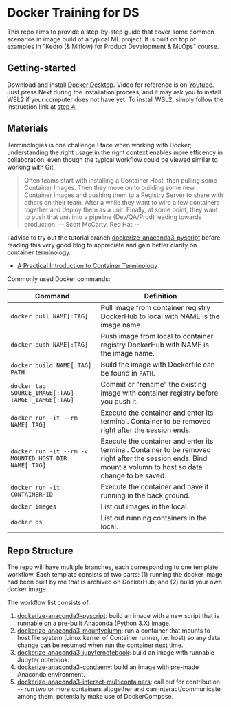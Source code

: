 # Docker Training for DS

This repo aims to provide a step-by-step guide that cover some common scenarios in image build of a typical ML project. It is built on top of examples in "Kedro (& Mlflow) for Product Development & MLOps" course. 

## Getting-started

Download and install [Docker Desktop](https://docs.docker.com/desktop/install/windows-install/). Video for reference is on [Youtube](https://www.youtube.com/watch?v=hczW_L3a2gk&ab_channel=S3CloudHub). Just press Next during the installation process, and it may ask you to install WSL2 if your computer does not have yet. To install WSL2, simply follow the instruction link at [step 4](https://learn.microsoft.com/en-sg/windows/wsl/install-manual#step-4---download-the-linux-kernel-update-package),

## Materials
Terminologies is one challenge I face when working with Docker; understanding the right usage in the right context enables more efficency in collaboration, even though the typical workflow could be viewed similar to working with Git. 

> Often teams start with installing a Container Host, then pulling some Container Images. Then they move on to building some new Container Images and pushing them to a Registry Server to share with others on their team. After a while they want to wire a few containers together and deploy them as a unit. Finally, at some point, they want to push that unit into a pipeline (Dev/QA/Prod) leading towards production.
-- Scott McCarty, Red Hat --

I advise to try out the tutorial branch [dockerize-anaconda3-pyscript](https://bitbucket.org/hoxuanvinh-upskills/docker-ds-training/src/dockerize-anaconda3-pyscript/) before reading this very good blog to appreciate and gain better clarity on container terminology.

- [A Practical Introduction to Container Terminology](https://developers.redhat.com/blog/2018/02/22/container-terminology-practical-introduction#)


Commonly used Docker commands:

| Command     | Definition |
| --------|---------|
| `docker pull NAME[:TAG]`   | Pull image from container registry DockerHub to local with NAME is the image name.   |
| `docker push NAME[:TAG]`   | Push image from local to container registry DockerHub with NAME is the image name.   |
| `docker build NAME[:TAG] PATH`| Build the image with Dockerfile can be found in `PATH`.|
| `docker tag SOURCE_IMAGE[:TAG] TARGET_IAMGE[:TAG]`| Commit or "rename" the existing image with container registry before you push it. |
| `docker run -it --rm NAME[:TAG]`  | Execute the container and enter its terminal. Container to be removed right after the session ends. | 
| `docker run -it --rm -v MOUNTED_HOST_DIR NAME[:TAG]`  | Execute the container and enter its terminal. Container to be removed right after the session ends. Bind mount a volumn to host so data change to be saved. | 
| `docker run -it CONTAINER-ID` | Execute the container and have it running in the back ground.
| `docker images` | List out images in the local. |
| `docker ps` | List out running containers in the local. |

## Repo Structure

The repo will have multiple branches, each corresponding to one template workflow. Each template consists of two parts: (1) running the docker image had been built by me that is archived on DockerHub; and (2) build your own docker image.

The workflow list consists of:

1.  [dockerize-anaconda3-pyscript](https://bitbucket.org/hoxuanvinh-upskills/docker-ds-training/src/dockerize-anaconda3-pyscript/): build an image with a new script that is runnable on a pre-built Anaconda (Python 3.X) image.
2.  [dockerize-anaconda3-mountvolumn](https://bitbucket.org/hoxuanvinh-upskills/docker-ds-training/src/dockerize-anaconda3-mountvolumn/): run a container that mounts to host file system (Linux kernel of Container runner, i.e. host) so any data change can be resumed when run the container next time.
3.  [dockerize-anaconda3-jupyternotebook](https://bitbucket.org/hoxuanvinh-upskills/docker-ds-training/src/dockerize-anaconda3-jupyternotebook/): build an image with runnable Jupyter notebook.
4.  [dockerize-anaconda3-condaenv](https://bitbucket.org/hoxuanvinh-upskills/docker-ds-training/src/dockerize-anaconda3-condaenv/): build an image with pre-made Anaconda environment.
5.  [dockerize-anaconda3-interact-multicontainers](https://bitbucket.org/hoxuanvinh-upskills/docker-ds-training/src/dockerize-anaconda3-interact-multicontainers/): call out for contribution -- run two or more containers altogether and can interact/communicate among them; potentially make use of DockerCompose. 
